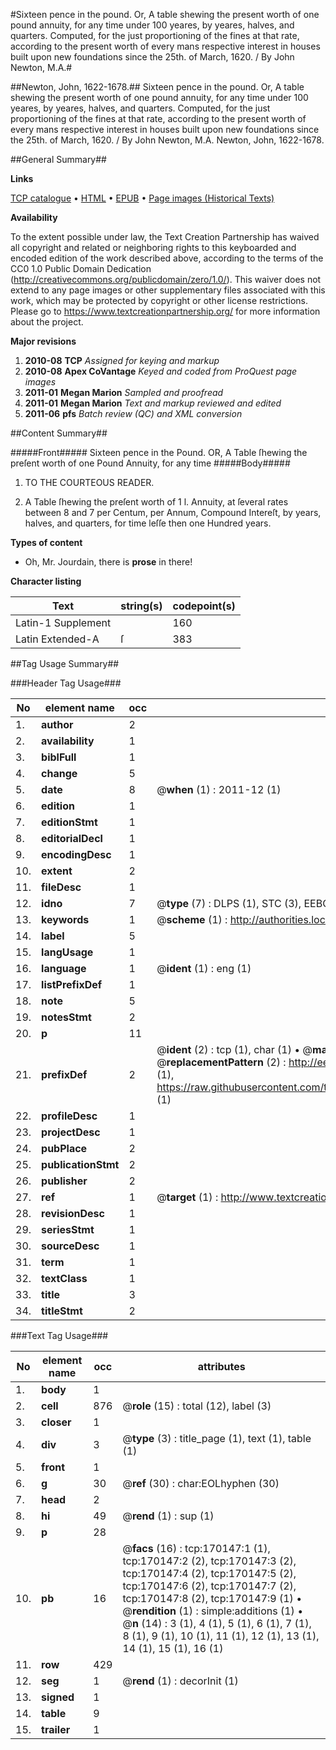 #Sixteen pence in the pound. Or, A table shewing the present worth of one pound annuity, for any time under 100 yeares, by yeares, halves, and quarters. Computed, for the just proportioning of the fines at that rate, according to the present worth of every mans respective interest in houses built upon new foundations since the 25th. of March, 1620. / By John Newton, M.A.#

##Newton, John, 1622-1678.##
Sixteen pence in the pound. Or, A table shewing the present worth of one pound annuity, for any time under 100 yeares, by yeares, halves, and quarters. Computed, for the just proportioning of the fines at that rate, according to the present worth of every mans respective interest in houses built upon new foundations since the 25th. of March, 1620. / By John Newton, M.A.
Newton, John, 1622-1678.

##General Summary##

**Links**

[TCP catalogue](http://www.ota.ox.ac.uk/tcp/)  • 
[HTML](http://tei.it.ox.ac.uk/tcp/Texts-HTML/free/A89/A89668.html)  • 
[EPUB](http://tei.it.ox.ac.uk/tcp/Texts-EPUB/free/A89/A89668.epub) • 
[Page images (Historical Texts)](https://historicaltexts.jisc.ac.uk/eebo-99867824e)

**Availability**

To the extent possible under law, the Text Creation Partnership has waived all copyright and related or neighboring rights to this keyboarded and encoded edition of the work described above, according to the terms of the CC0 1.0 Public Domain Dedication (http://creativecommons.org/publicdomain/zero/1.0/). This waiver does not extend to any page images or other supplementary files associated with this work, which may be protected by copyright or other license restrictions. Please go to https://www.textcreationpartnership.org/ for more information about the project.

**Major revisions**

1. __2010-08__ __TCP__ *Assigned for keying and markup*
1. __2010-08__ __Apex CoVantage__ *Keyed and coded from ProQuest page images*
1. __2011-01__ __Megan Marion__ *Sampled and proofread*
1. __2011-01__ __Megan Marion__ *Text and markup reviewed and edited*
1. __2011-06__ __pfs__ *Batch review (QC) and XML conversion*

##Content Summary##

#####Front#####
Sixteen pence in the Pound. OR, A Table ſhewing the preſent worth of one Pound Annuity, for any time
#####Body#####

1. TO THE COURTEOUS READER.

1. A Table ſhewing the preſent worth of 1 l. Annuity, at ſeveral rates between 8 and 7 per Centum, per Annum, Compound Intereſt, by years, halves, and quarters, for time leſſe then one Hundred years.

**Types of content**

  * Oh, Mr. Jourdain, there is **prose** in there!

**Character listing**


|Text|string(s)|codepoint(s)|
|---|---|---|
|Latin-1 Supplement| |160|
|Latin Extended-A|ſ|383|

##Tag Usage Summary##

###Header Tag Usage###

|No|element name|occ|attributes|
|---|---|---|---|
|1.|__author__|2||
|2.|__availability__|1||
|3.|__biblFull__|1||
|4.|__change__|5||
|5.|__date__|8| @__when__ (1) : 2011-12 (1)|
|6.|__edition__|1||
|7.|__editionStmt__|1||
|8.|__editorialDecl__|1||
|9.|__encodingDesc__|1||
|10.|__extent__|2||
|11.|__fileDesc__|1||
|12.|__idno__|7| @__type__ (7) : DLPS (1), STC (3), EEBO-CITATION (1), PROQUEST (1), VID (1)|
|13.|__keywords__|1| @__scheme__ (1) : http://authorities.loc.gov/ (1)|
|14.|__label__|5||
|15.|__langUsage__|1||
|16.|__language__|1| @__ident__ (1) : eng (1)|
|17.|__listPrefixDef__|1||
|18.|__note__|5||
|19.|__notesStmt__|2||
|20.|__p__|11||
|21.|__prefixDef__|2| @__ident__ (2) : tcp (1), char (1)  •  @__matchPattern__ (2) : ([0-9\-]+):([0-9IVX]+) (1), (.+) (1)  •  @__replacementPattern__ (2) : http://eebo.chadwyck.com/downloadtiff?vid=$1&page=$2 (1), https://raw.githubusercontent.com/textcreationpartnership/Texts/master/tcpchars.xml#$1 (1)|
|22.|__profileDesc__|1||
|23.|__projectDesc__|1||
|24.|__pubPlace__|2||
|25.|__publicationStmt__|2||
|26.|__publisher__|2||
|27.|__ref__|1| @__target__ (1) : http://www.textcreationpartnership.org/docs/. (1)|
|28.|__revisionDesc__|1||
|29.|__seriesStmt__|1||
|30.|__sourceDesc__|1||
|31.|__term__|1||
|32.|__textClass__|1||
|33.|__title__|3||
|34.|__titleStmt__|2||


###Text Tag Usage###

|No|element name|occ|attributes|
|---|---|---|---|
|1.|__body__|1||
|2.|__cell__|876| @__role__ (15) : total (12), label (3)|
|3.|__closer__|1||
|4.|__div__|3| @__type__ (3) : title_page (1), text (1), table (1)|
|5.|__front__|1||
|6.|__g__|30| @__ref__ (30) : char:EOLhyphen (30)|
|7.|__head__|2||
|8.|__hi__|49| @__rend__ (1) : sup (1)|
|9.|__p__|28||
|10.|__pb__|16| @__facs__ (16) : tcp:170147:1 (1), tcp:170147:2 (2), tcp:170147:3 (2), tcp:170147:4 (2), tcp:170147:5 (2), tcp:170147:6 (2), tcp:170147:7 (2), tcp:170147:8 (2), tcp:170147:9 (1)  •  @__rendition__ (1) : simple:additions (1)  •  @__n__ (14) : 3 (1), 4 (1), 5 (1), 6 (1), 7 (1), 8 (1), 9 (1), 10 (1), 11 (1), 12 (1), 13 (1), 14 (1), 15 (1), 16 (1)|
|11.|__row__|429||
|12.|__seg__|1| @__rend__ (1) : decorInit (1)|
|13.|__signed__|1||
|14.|__table__|9||
|15.|__trailer__|1||
